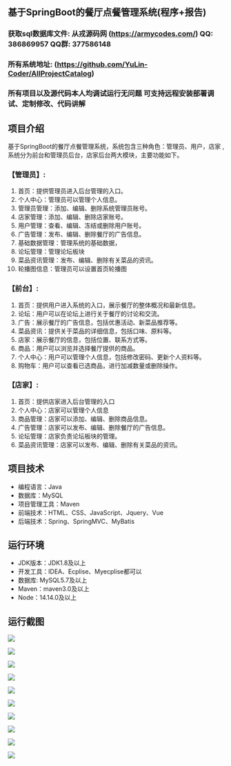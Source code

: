 ## 基于SpringBoot的餐厅点餐管理系统(程序+报告)

###  获取sql数据库文件: 从戎源码网 (https://armycodes.com/) QQ: 386869957 QQ群: 377586148
###  所有系统地址: (https://github.com/YuLin-Coder/AllProjectCatalog) 
###  所有项目以及源代码本人均调试运行无问题 可支持远程安装部署调试、定制修改、代码讲解

## 项目介绍
基于SpringBoot的餐厅点餐管理系统，系统包含三种角色：管理员、用户，店家	,系统分为前台和管理员后台，店家后台两大模块，主要功能如下。

### 【管理员】:
1. 首页：提供管理员进入后台管理的入口。
2. 个人中心：管理员可以管理个人信息。
3. 管理员管理：添加、编辑、删除系统管理员账号。
4. 店家管理：添加、编辑、删除店家账号。
5. 用户管理：查看、编辑、冻结或删除用户账号。
7. 广告管理：发布、编辑、删除餐厅的广告信息。
8. 基础数据管理：管理系统的基础数据，
9. 论坛管理：管理论坛板块
10. 菜品资讯管理：发布、编辑、删除有关菜品的资讯。
11. 轮播图信息：管理员可以设置首页轮播图

### 【前台】:
1. 首页：提供用户进入系统的入口，展示餐厅的整体概况和最新信息。
2. 论坛：用户可以在论坛上进行关于餐厅的讨论和交流。
3. 广告：展示餐厅的广告信息，包括优惠活动、新菜品推荐等。
4. 菜品资讯：提供关于菜品的详细信息，包括口味、原料等。
5. 店家：展示餐厅的信息，包括位置、联系方式等。
6. 商品：用户可以浏览并选择餐厅提供的商品。
7. 个人中心：用户可以管理个人信息，包括修改密码、更新个人资料等。
8. 购物车：用户可以查看已选商品，进行加减数量或删除操作。

### 【店家】:
1. 首页：提供店家进入后台管理的入口
2. 个人中心：店家可以管理个人信息
3. 商品管理：店家可以添加、编辑、删除商品信息。
4. 广告管理：店家可以发布、编辑、删除餐厅的广告信息。
5. 论坛管理：店家负责论坛板块的管理。
6. 菜品资讯管理：店家可以发布、编辑、删除有关菜品的资讯。

## 项目技术
- 编程语言：Java
- 数据库：MySQL
- 项目管理工具：Maven
- 前端技术：HTML、CSS、JavaScript、Jquery、Vue
- 后端技术：Spring、SpringMVC、MyBatis

## 运行环境
- JDK版本：JDK1.8及以上
- 开发工具：IDEA、Ecplise、Myecplise都可以
- 数据库: MySQL5.7及以上
- Maven：maven3.0及以上
- Node：14.14.0及以上

## 运行截图
![](screenshot/1.png)

![](screenshot/2.png)

![](screenshot/3.png)

![](screenshot/4.png)

![](screenshot/5.png)

![](screenshot/6.png)

![](screenshot/7.png)

![](screenshot/8.png)

![](screenshot/9.png)

![](screenshot/10.png)